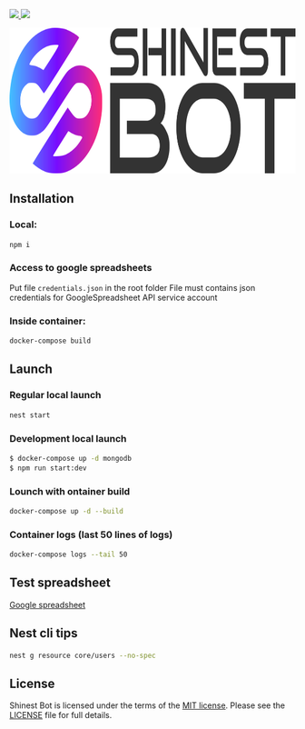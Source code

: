 <p align="left">
  <a href="https://nestjs.com">
    <img src="https://img.shields.io/badge/Nest.js-gray.svg?logo=nestjs&colorB=FF0000&style=for-the-badge"/>
  </a>
  <a href="https://www.mongodb.com">
    <img src="https://img.shields.io/badge/Mongo_Db-gray.svg?logo=mongodb&colorB=133330&style=for-the-badge"/>
  </a>
</p>

<p align="center">
  <img src="./documentation/images/logo.svg" width="512" height="256" alt="Shinest bot Logo" />
</p>

## Installation

### Local:
```bash
npm i
```

### Access to google spreadsheets
Put file `credentials.json` in the root folder
File must contains json credentials for GoogleSpreadsheet API service account

### Inside container:
```bash
docker-compose build
```

## Launch

### Regular local launch
```bash
nest start
```

### Development local launch
```bash
$ docker-compose up -d mongodb
$ npm run start:dev
```

### Lounch with ontainer build
```bash
docker-compose up -d --build
```

### Container logs (last 50 lines of logs)
```bash
docker-compose logs --tail 50
```

## Test spreadsheet
[Google spreadsheet](https://docs.google.com/spreadsheets/d/1YLjE5g7Xa6GiV3F0q7Q6jFMZbFbOULrppV338E7_wiA/)

## Nest cli tips

```sh
nest g resource core/users --no-spec
```

## License

Shinest Bot is licensed under the terms of the [MIT license](LICENSE.md). Please see the [LICENSE](LICENSE.md) file for full details.